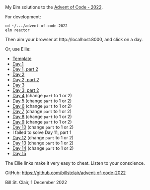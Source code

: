 My Elm solutions to the [Advent of Code - 2022](https://adventofcode.com/2022/).

For development:

    cd ~/.../advent-of-code-2022
    elm reactor
    
Then aim your browser at http://localhost:8000, and click on a day.

Or, use Ellie:

* [Template](https://ellie-app.com/kjQDKqvCWxDa1)
* [Day 1](https://ellie-app.com/kjQH5tzKxV2a1)
* [Day 1, part 2](https://ellie-app.com/kjQLHMvynpZa1)
* [Day 2](https://ellie-app.com/kknKgsyYXCLa1)
* [Day 2, part 2](https://ellie-app.com/kkp9LwzCWRza1)
* [Day 3](https://ellie-app.com/kkKGpnftvKLa1)
* [Day 3, part 2](https://ellie-app.com/kkKHbNcdRpta1)
* [Day 4](https://ellie-app.com/kmcWwMLmQQya1) (change `part` to 1 or 2)
* [Day 5](https://ellie-app.com/kmGTk3thRXpa1) (change `part` to 1 or 2)
* [Day 6](https://ellie-app.com/kn5RB6PJwKga1) (change `part` to 1 or 2)
* [Day 7](https://ellie-app.com/knCKMNXLb39a1) (change `part` to 1 or 2)
* [Day 8](https://ellie-app.com/kp7VgjXFc3ba1) (change `part` to 1 or 2)
* [Day 9](https://ellie-app.com/kpy9kSZDfM5a1) (change `part` to 1 or 2)
* [Day 10](https://ellie-app.com/kpWVHDGxdySa1) (change `part` to 1 or 2)
* I failed to solve Day 11, part 1
* [Day 12](https://ellie-app.com/krd3vjT6YsPa1) (change `part` to 1 or 2)
* [Day 13](https://ellie-app.com/krj5GkFBw5ta1) (change `part` to 1 or 2)
* [Day 14](https://ellie-app.com/krGRBp6PFjxa1) (change `part` to 1 or 2)
* [Day 15](https://ellie-app.com/ksdzYWf7wVya1)

The Ellie links make it very easy to cheat. Listen to your conscience.

GitHub: https://github.com/billstclair/advent-of-code-2022

Bill St. Clair, 1 December 2022
